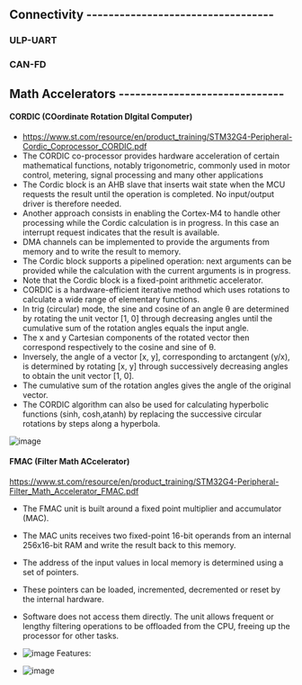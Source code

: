 

## Connectivity ----------------------------------
### ULP-UART



### CAN-FD




## Math Accelerators ------------------------------
#### CORDIC (COordinate Rotation DIgital Computer)
- https://www.st.com/resource/en/product_training/STM32G4-Peripheral-Cordic_Coprocessor_CORDIC.pdf
- The CORDIC co-processor provides hardware acceleration of certain mathematical functions, notably trigonometric, commonly used in motor control, metering, signal processing and many other applications
- The Cordic block is an AHB slave that inserts wait state when the MCU requests the result until the operation is completed. No input/output driver is therefore needed.
- Another approach consists in enabling the Cortex-M4 to handle other processing while the Cordic calculation is in progress. In this case an interrupt request indicates that the result is available.
- DMA channels can be implemented to provide the arguments from memory and to write the result to memory.
- The Cordic block supports a pipelined operation: next arguments can be provided while the calculation with the current arguments is in progress.
- Note that the Cordic block is a fixed-point arithmetic accelerator.
- CORDIC is a hardware-efficient iterative method which uses rotations to calculate a wide range of elementary functions.
- In trig (circular) mode, the sine and cosine of an angle θ are determined by rotating the unit vector [1, 0] through decreasing angles until the cumulative sum of the rotation angles equals the input angle.
- The x and y Cartesian components of the rotated vector then correspond respectively to the cosine and sine of θ.
- Inversely, the angle of a vector [x, y], corresponding to arctangent (y/x), is determined by rotating [x, y] through successively decreasing angles to obtain the unit vector [1, 0].
- The cumulative sum of the rotation angles gives the angle of the original vector.
- The CORDIC algorithm can also be used for calculating hyperbolic functions (sinh, cosh,atanh) by replacing the successive circular rotations by steps along a hyperbola.

![image](https://user-images.githubusercontent.com/42329930/226210394-061ec942-4043-4420-a0a7-a6965499161c.png)
  
  
  
  
#### FMAC (Filter Math ACcelerator)
https://www.st.com/resource/en/product_training/STM32G4-Peripheral-Filter_Math_Accelerator_FMAC.pdf
- The FMAC unit is built around a fixed point multiplier and accumulator (MAC).
- The MAC units receives two fixed-point 16-bit operands from an internal 256x16-bit RAM and write the result back to this memory.
- The address of the input values in local memory is determined using a set of pointers.
- These pointers can be loaded, incremented, decremented or reset by the internal hardware.
- Software does not access them directly. The unit allows frequent or lengthy filtering operations to be offloaded from the CPU, freeing up the processor for other tasks.

- ![image](https://user-images.githubusercontent.com/42329930/226210667-fbc5a00b-0210-4903-aeef-91be85b154b6.png)
Features:
- ![image](https://user-images.githubusercontent.com/42329930/226210692-cff2e822-db19-4ee9-acfc-751bf888113a.png)
















